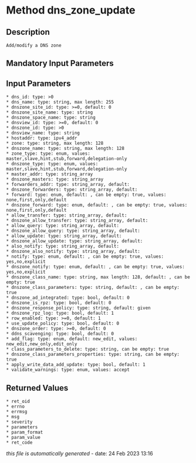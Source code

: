 # Method dns_zone_update

## Description
	Add/modify a DNS zone

## Mandatory Input Parameters

## Input Parameters
	* dns_id: type: >0
	* dns_name: type: string, max length: 255
	* dnszone_site_id: type: >=0, default: 0
	* dnszone_site_name: type: string
	* dnszone_space_name: type: string
	* dnsview_id: type: >=0, default: 0
	* dnszone_id: type: >0
	* dnsview_name: type: string
	* hostaddr: type: ipv4_addr
	* zone: type: string, max length: 128
	* dnszone_name: type: string, max length: 128
	* zone_type: type: enum, values: master,slave,hint,stub,forward,delegation-only
	* dnszone_type: type: enum, values: master,slave,hint,stub,forward,delegation-only
	* master_addr: type: string_array
	* dnszone_masters: type: string_array
	* forwarders_addr: type: string_array, default: 
	* dnszone_forwarders: type: string_array, default: 
	* forward: type: enum, default: , can be empty: true, values: none,first,only,default
	* dnszone_forward: type: enum, default: , can be empty: true, values: none,first,only,default
	* allow_transfer: type: string_array, default: 
	* dnszone_allow_transfer: type: string_array, default: 
	* allow_query: type: string_array, default: 
	* dnszone_allow_query: type: string_array, default: 
	* allow_update: type: string_array, default: 
	* dnszone_allow_update: type: string_array, default: 
	* also_notify: type: string_array, default: 
	* dnszone_also_notify: type: string_array, default: 
	* notify: type: enum, default: , can be empty: true, values: yes,no,explicit
	* dnszone_notify: type: enum, default: , can be empty: true, values: yes,no,explicit
	* dnszone_class_name: type: string, max length: 128, default: , can be empty: true
	* dnszone_class_parameters: type: string, default: , can be empty: true
	* dnszone_ad_integrated: type: bool, default: 0
	* dnszone_is_rpz: type: bool, default: 0
	* dnszone_response_policy: type: string, default: given
	* dnszone_rpz_log: type: bool, default: 1
	* row_enabled: type: >=0, default: 1
	* use_update_policy: type: bool, default: 0
	* dnszone_order: type: >=0, default: 0
	* ddns_scavenging: type: bool, default: 0
	* add_flag: type: enum, default: new_edit, values: new_edit,new_only,edit_only
	* class_parameters_to_delete: type: string, can be empty: true
	* dnszone_class_parameters_properties: type: string, can be empty: true
	* apply_write_data_add_update: type: bool, default: 1
	* validate_warnings: type: enum, values: accept

## Returned Values
	* ret_oid
	* errno
	* errmsg
	* msg
	* severity
	* parameters
	* param_format
	* param_value
	* ret_code


*this file is automatically generated* - date: 24 Feb 2023 13:16